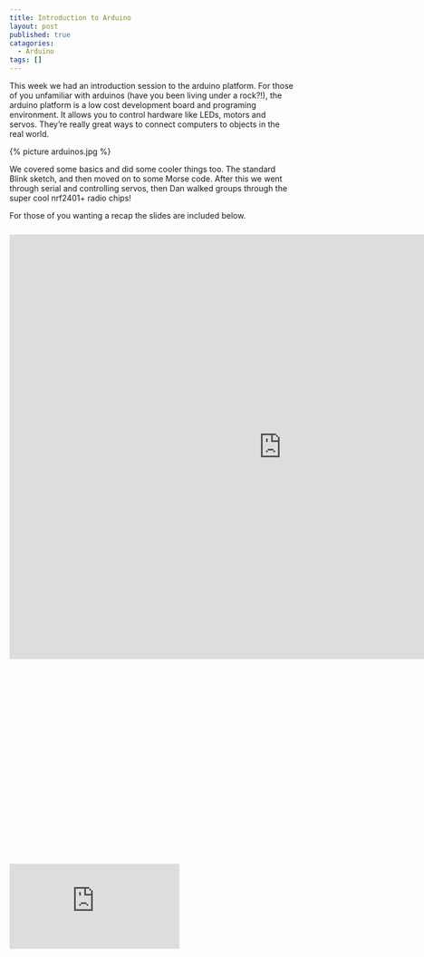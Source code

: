 ```yaml
---
title: Introduction to Arduino
layout: post
published: true
catagories:
  - Arduino
tags: []
---
```

This week we had an introduction session to the arduino platform.  For those of you unfamiliar with arduinos (have you been living under a rock?!), the arduino platform is a low cost development board and programing environment. It allows you to control hardware like LEDs, motors and servos. They’re really great ways to connect computers to objects in the real world.

{% picture arduinos.jpg %}

We covered some basics and did some cooler things too. The standard Blink sketch, and then moved on to some Morse code. After this we went through serial and controlling servos, then Dan walked groups through the super cool nrf2401+ radio chips!

For those of you wanting a recap the slides are included below.
<div style="padding-bottom: 66.6%;margin: 25px 0px" class="videoWrapper">
<iframe src="https://docs.google.com/presentation/d/1FDacKgRpoVyBDw_YUomukiTRP3B6KCUPAfWgwdRI6Hw/embed?start=false&loop=false&delayms=3000" frameborder="0" width="960" height="749" allowfullscreen="true" mozallowfullscreen="true" webkitallowfullscreen="true"></iframe>
</div>

<div style="padding-bottom: 66.6%;margin: 25px 0px" class="videoWrapper">
<iframe src="https://docs.google.com/presentation/embed?id=1EscFFB-QmoyVixqz2wlhG-n9eNeuL2YzKcTdK1LogGw&amp;start=false&amp;loop=true&amp;delayms=3000" frameborder="0"></iframe>
</div>
